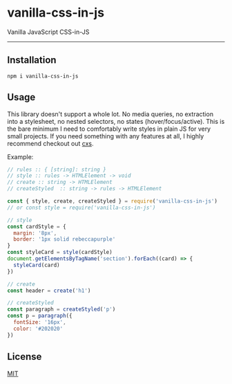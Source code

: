 # vanilla-css-in-js

Vanilla JavaScript CSS-in-JS

--------

## Installation

`npm i vanilla-css-in-js`

## Usage

This library doesn't support a whole lot. No media queries, no extraction into a
stylesheet, no nested selectors, no states (hover/focus/active). This is the
bare minimum I need to comfortably write styles in plain JS for very small
projects. If you need something with any features at all, I highly recommend
checkout out [cxs](https://github.com/cxs-css/cxs).

Example:

```javascript
// rules :: { [string]: string }
// style :: rules -> HTMLElement -> void
// create :: string -> HTMLElement
// createStyled  :: string -> rules -> HTMLElement

const { style, create, createStyled } = require('vanilla-css-in-js')
// or const style = require('vanilla-css-in-js')

// style
const cardStyle = {
  margin: '8px',
  border: '1px solid rebeccapurple'
}
const styleCard = style(cardStyle)
document.getElementsByTagName('section').forEach((card) => {
  styleCard(card)
})

// create
const header = create('h1')

// createStyled
const paragraph = createStyled('p')
const p = paragraph({
  fontSize: '16px',
  color: '#202020'
})
```

## License

[MIT](./LICENSE.md)
